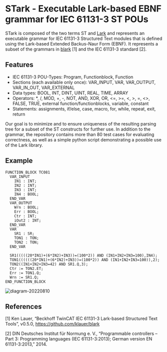 STark - Executable Lark-based EBNF grammar for IEC 61131-3 ST POUs
=============================================================

STark is composed of the two terms ST and [Lark](https://github.com/lark-parser/lark) and represents an executable grammar for IEC 61131-3 Structured Text modules that is defined using the Lark-based Extended Backus-Naur Form (EBNF). It represents a subset of the grammars in [blark](https://github.com/klauer/blark) [1] and the IEC 61131-3 standard [2].

Features
----------------
* IEC 61131-3 POU-Types: Program, Functionblock, Function
* Sections (each available only once): VAR_INPUT, VAR, VAR_OUTPUT, VAR_IN_OUT, VAR_EXTERNAL
* Data types: BOOL, INT, DINT, UINT, REAL, TIME, ARRAY
* Operators: *, /, MOD, +, -, NOT, AND, XOR, OR, <=, >=, <, >, =, <>, FALSE, TRUE, external function/functionblocks, variable, constant
* Statements: assignments, if/else, case, macro, for, while, repeat, exit, return

Our goal is to minimize and to ensure uniqueness of the resulting parsing tree for a subset of the ST constructs for further use. In addition to the grammar, the repository contains more than 80 test cases for evaluating correctness, as well as a simple python script demonstrating a possible use of the Lark library.

Example
----------------
````
FUNCTION_BLOCK TC081
  VAR_INPUT
    IN1 : INT;
    IN2 : INT;
    IN3 : INT;
    IN4 : BOOL;
  END_VAR
  VAR_OUTPUT
    Wrn : BOOL;
    Err : BOOL;
    Ctr : INT;
    iOut2 : INT;
  END_VAR
  VAR
    SR1 : SR;
    TON1 : TON;
    TON2 : TON;
  END_VAR
  
  SR1(((((20*IN1)+(6*IN2)+IN3))=(100*2)) AND (IN1+IN2+IN3=100),IN4);
  TON1((((((20*IN1)+(6*IN2)+IN3))=(100*2)) AND (IN1+IN2+IN3=100)),2);
  TON2((IN1+IN2+IN3=42) AND SR1.Q,3);
  Ctr := TON2.ET;
  Err := TON1.Q;
  Wrn := SR1.Q;
END_FUNCTION_BLOCK
````
![diagram-20220810](https://user-images.githubusercontent.com/92115516/183843727-027604d9-24c2-483a-9a78-2f4827f862ec.svg)

References
----------------
[1] Ken Lauer, “Beckhoff TwinCAT IEC 61131-3 Lark-based Structured Text Tools”, v0.5.0, https://github.com/klauer/blark

[2] DIN Deutsches Institut für Normung e. V., “Programmable controllers – Part 3: Programming languages (IEC 61131-3:2013); German version EN 61131-3:2013,” 2014.
